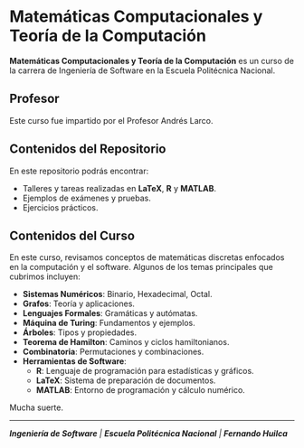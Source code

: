 # Matemáticas Computacionales y Teoría de la Computación

**Matemáticas Computacionales y Teoría de la Computación** es un curso de la carrera de Ingeniería de Software en la Escuela Politécnica Nacional. 

## Profesor

Este curso fue impartido por el Profesor Andrés Larco.


## Contenidos del Repositorio

En este repositorio podrás encontrar:

- Talleres y tareas realizadas en **LaTeX**, **R** y **MATLAB**.
- Ejemplos de exámenes y pruebas.
- Ejercicios prácticos.


## Contenidos del Curso

En este curso, revisamos conceptos de matemáticas discretas enfocados en la computación y el software. Algunos de los temas principales que cubrimos incluyen:

- **Sistemas Numéricos**: Binario, Hexadecimal, Octal.
- **Grafos**: Teoría y aplicaciones.
- **Lenguajes Formales**: Gramáticas y autómatas.
- **Máquina de Turing**: Fundamentos y ejemplos.
- **Árboles**: Tipos y propiedades.
- **Teorema de Hamilton**: Caminos y ciclos hamiltonianos.
- **Combinatoria**: Permutaciones y combinaciones.
- **Herramientas de Software**:
  - **R**: Lenguaje de programación para estadísticas y gráficos.
  - **LaTeX**: Sistema de preparación de documentos.
  - **MATLAB**: Entorno de programación y cálculo numérico.


Mucha suerte.

---

_**Ingeniería de Software** | **Escuela Politécnica Nacional** | **Fernando Huilca**_
